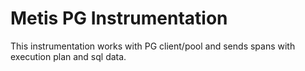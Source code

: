 # Metis PG Instrumentation

This instrumentation works with PG client/pool and sends spans with execution plan and sql data.
